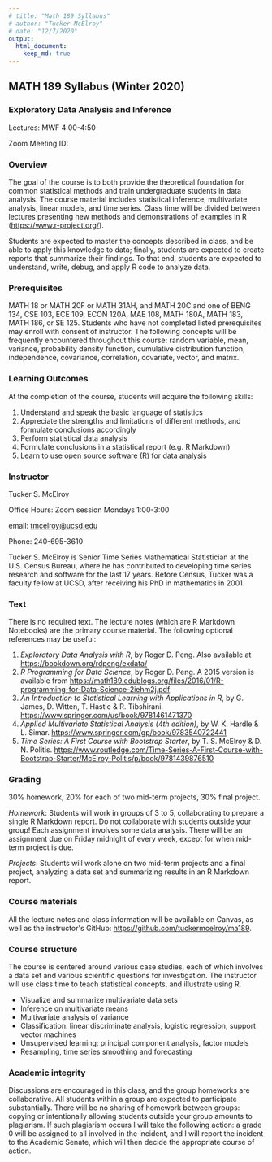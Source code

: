 ```yaml
---
# title: "Math 189 Syllabus"
# author: "Tucker McElroy"
# date: "12/7/2020"
output: 
  html_document:
    keep_md: true
---
```


 
## **MATH 189 Syllabus (Winter 2020)**

### **Exploratory Data Analysis and Inference** 
Lectures: MWF 4:00-4:50

Zoom Meeting ID: 

<!-- ### Course Catalog Description -->
<!-- An introduction to various quantitative methods and statistical techniques for analyzing data—in particular big data. Quick review of probability continuing to topics of how to process, analyze, and visualize data using statistical language R. Further topics include basic inference, sampling, hypothesis testing, bootstrap methods, and regression and diagnostics. Offers conceptual explanation of techniques, along with opportunities to examine, implement, and practice them in real and simulated data. -->

### Overview
The goal of the course is to both provide the theoretical foundation for common statistical methods and train undergraduate students in data analysis. The course material includes statistical inference, multivariate analysis, linear models, and time series. Class time will be divided between lectures presenting new methods and demonstrations of examples in R (https://www.r-project.org/).

Students are expected to master the concepts described in class, and be able to apply this knowledge to data; finally, students are expected to create reports that summarize their findings. To that end, students are expected to understand, write, debug, and apply R code to analyze data.
 
### Prerequisites
MATH 18 or MATH 20F or MATH 31AH, and MATH 20C and one of BENG 134, CSE 103, ECE 109, ECON 120A, MAE 108, MATH 180A, MATH 183, MATH 186, or SE 125. Students who have not completed listed prerequisites may enroll with consent of instructor. The following concepts will be frequently encountered throughout this course: random variable, mean, variance, probability density function, cumulative distribution function, independence, covariance, correlation, covariate, vector, and matrix. 

### Learning Outcomes
At the completion of the course, students will acquire the following skills:

1. Understand and speak the basic language of statistics
2. Appreciate the strengths and limitations of different methods, and formulate conclusions accordingly
3. Perform statistical data analysis 
4. Formulate conclusions in a statistical report (e.g. R Markdown)
5. Learn to use open source software (R) for data analysis

### Instructor
 Tucker S. McElroy
 
 Office Hours: Zoom session Mondays 1:00-3:00
 
 email:  tmcelroy@ucsd.edu
 
 Phone: 240-695-3610
 
 Tucker S. McElroy is Senior Time Series Mathematical Statistician at the U.S. Census Bureau, where he has contributed to developing time series research and software for the last 17 years. Before Census, Tucker was a faculty fellow at UCSD, after receiving his PhD in mathematics in 2001. 

### Text
There is no required text.  The lecture notes (which are R Markdown Notebooks) are the primary course material. The following optional references may be useful:

1. *Exploratory Data Analysis with R*, by Roger D. Peng.  Also available at https://bookdown.org/rdpeng/exdata/
2. *R Programming for Data Science*, by Roger D. Peng.  A 2015 version is available from
https://math189.edublogs.org/files/2016/01/R-programming-for-Data-Science-2iehm2j.pdf
3. *An Introduction to Statistical Learning with Applications in R*, by G. James, D. Witten, T.
Hastie & R. Tibshirani. https://www.springer.com/us/book/9781461471370
4. *Applied Multivariate Statistical Analysis (4th edition)*, by W. K. Hardle & L. Simar.
https://www.springer.com/gp/book/9783540722441
5. *Time Series: A First Course with Bootstrap Starter*, by T. S. McElroy & D. N. Politis.
https://www.routledge.com/Time-Series-A-First-Course-with-Bootstrap-Starter/McElroy-Politis/p/book/9781439876510
 
### Grading
30% homework, 20% for each of two mid-term projects, 30% final project.

*Homework*: Students will work in groups of 3 to 5, collaborating to prepare a single R Markdown report. Do not collaborate with students outside your group! Each assignment involves some data analysis. There will be an assignment due on Friday midnight of every week, except for when mid-term project is due.

*Projects*: Students will work alone on two mid-term projects and a final project, analyzing a data set and summarizing results in an R Markdown report.

### Course materials
All the lecture notes and class information will be available on Canvas, as well as the instructor's GitHub: https://github.com/tuckermcelroy/ma189.  

### Course structure
The course is centered around various case studies, each of which involves a data set and various scientific questions for investigation. The instructor will use class time to teach statistical concepts, and illustrate using R.

- Visualize and summarize multivariate data sets
- Inference on multivariate means
- Multivariate analysis of variance
- Classification: linear discriminate analysis, logistic regression, support vector machines
- Unsupervised learning: principal component analysis, factor models
- Resampling, time series smoothing and forecasting

### Academic integrity
Discussions are encouraged in this class, and the group homeworks are collaborative. All students within a group are expected to participate substantially. There will be no sharing of homework between groups: copying or intentionally allowing students outside your group amounts to plagiarism. If such plagiarism occurs I will take the following action: a grade 0 will be assigned to all involved in the incident, and I will report the incident to the Academic Senate, which will then decide the appropriate course of action. 

